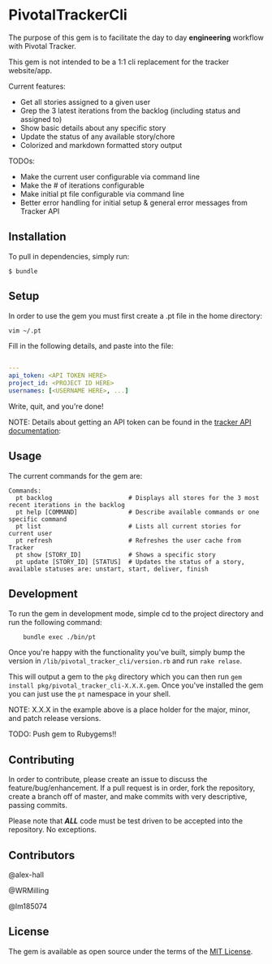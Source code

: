 # PivotalTrackerCli

The purpose of this gem is to facilitate the day to day  **engineering** workflow with Pivotal Tracker.
  
This gem is not intended to be a 1:1 cli replacement for the tracker website/app.

Current features:
- Get all stories assigned to a given user
- Grep the 3 latest iterations from the backlog (including status and assigned to)
- Show basic details about any specific story
- Update the status of any available story/chore
- Colorized and markdown formatted story output

TODOs: 
- Make the current user configurable via command line
- Make the # of iterations configurable
- Make initial pt file configurable via command line
- Better error handling for initial setup & general error messages from Tracker API

## Installation

To pull in dependencies, simply run:

    $ bundle

## Setup

In order to use the gem you must first create a .pt file in the home directory: 

```bash
vim ~/.pt
```

Fill in the following details, and paste into the file: 

```yml

---
api_token: <API TOKEN HERE>
project_id: <PROJECT ID HERE>
usernames: [<USERNAME HERE>, ...]
```

Write, quit, and you're done!

NOTE: Details about getting an API token can be found in the [tracker API documentation](https://www.pivotaltracker.com/help/api/#Getting_Started): 

## Usage

The current commands for the gem are: 

```
Commands:
  pt backlog                     # Displays all stores for the 3 most recent iterations in the backlog
  pt help [COMMAND]              # Describe available commands or one specific command
  pt list                        # Lists all current stories for current user
  pt refresh                     # Refreshes the user cache from Tracker
  pt show [STORY_ID]             # Shows a specific story
  pt update [STORY_ID] [STATUS]  # Updates the status of a story, available statuses are: unstart, start, deliver, finish
  ```



## Development

To run the gem in development mode, simple cd to the project directory and run the following command: 

```bash
    bundle exec ./bin/pt
```

Once you're happy with the functionality you've built, simply bump the version in ```/lib/pivotal_tracker_cli/version.rb``` and run ```rake relase```.

This will output a gem to the ```pkg``` directory which you can then run ```gem install pkg/pivotal_tracker_cli-X.X.X.gem```.
Once you've installed the gem you can just use the ```pt``` namespace in your shell.  

NOTE: X.X.X in the example above is a place holder for the major, minor, and patch release versions. 


TODO: Push gem to Rubygems!!
 

## Contributing

In order to contribute, please create an issue to discuss the feature/bug/enhancement. If a pull request is in order, 
fork the repository, create a branch off of master, and make commits with very descriptive, passing commits. 

Please note that **_ALL_** code must be test driven to be accepted into the repository. No exceptions.


## Contributors

@alex-hall

@WRMilling

@lm185074


## License

The gem is available as open source under the terms of the [MIT License](http://opensource.org/licenses/MIT).

